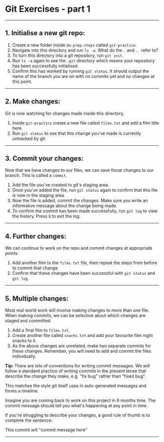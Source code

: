 # Git Exercises - part 1

---

## 1. Initialise a new git repo:

1. Create a new folder inside `de-prep-steps` called `git-practice`.
2. Navigate into this directory and run `ls -a`. What do the `.` and `..` refer to?
3. To turn this directory into a git repository, run `git init`.
4. Run `ls -a` again to see the `.git` directory which means your repository has been successfully initialised.
5. Confirm this has worked by running `git status`. It should output the name of the branch you are on with no commits yet and no changes at this point.

---

## 2. Make changes:

Git is now watching for changes made inside this directory.

1. Inside `git-practice` create a new file called `films.txt` and add a film title here.
2. Run `git status` to see that this change you've made is currently untracked by git.

---

## 3. Commit your changes:

Now that we have changes to our files, we can save those changes to our branch. This is called a `commit`.

1. Add the file you've created to git's staging area.
2. Once you've added the file, run `git status` again to confirm that this file is now in the staging area.
3. Now the file is added, commit the changes. Make sure you write an informative message about the change being made.
4. To confirm the commit has been made successfully, run `git log` to view the history. Press `Q` to exit the log.

---

## 4. Further changes:

We can continue to work on the repo and commit changes at appropriate points.

1. Add another film to the `films.txt` file, then repeat the steps from before to commit that change.
2. Confirm that these changes have been successful with `git status` and `git log`.

---

## 5. Multiple changes:

Most real world work will involve making changes to more than one file. When making commits, we can be selective about which changes are staged and committed.

1. Add a final film to `films.txt`.
2. Create another file called `snacks.txt` and add your favourite film night snacks to it.
3. As the above changes are unrelated, make two separate commits for these changes. Remember, you will need to add and commit the files individually.

**Tip:** There are lots of conventions for writing commit messages. We will follow a standard practice of writing commits in the present tense that describe the change they make, e.g. "fix bug" rather than "fixed bug".

This matches the style git itself uses in auto-generated messages and forms a timeline.

Imagine you are coming back to work on this project in 6 months time. The commit message should tell you what's happening at any point in time.

If you're struggling to describe your changes, a good rule of thumb is to complete the sentence:

This commit will "commit message here"

---
